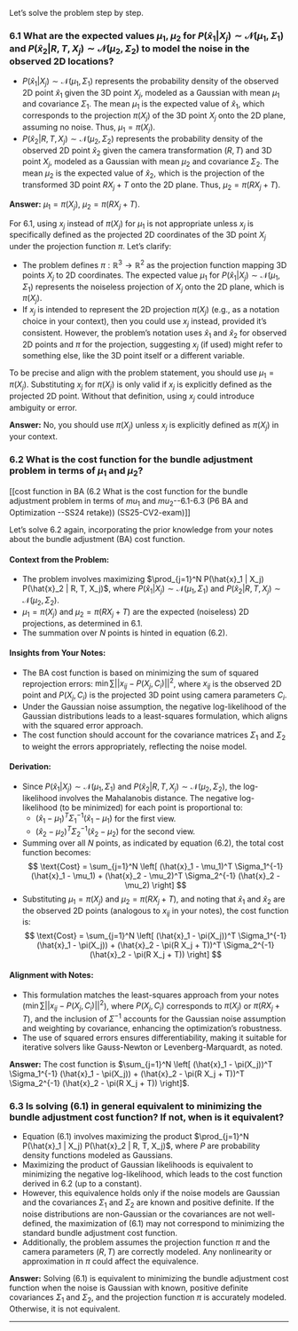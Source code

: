 Let’s solve the problem step by step.

### 6.1 What are the expected values $\mu_1$, $\mu_2$ for $P(\hat{x}_1 | X_j) \sim \mathcal{N}(\mu_1, \Sigma_1)$ and $P(\hat{x}_2 | R, T, X_j) \sim \mathcal{N}(\mu_2, \Sigma_2)$ to model the noise in the observed 2D locations?

- $P(\hat{x}_1 | X_j) \sim \mathcal{N}(\mu_1, \Sigma_1)$ represents the probability density of the observed 2D point $\hat{x}_1$ given the 3D point $X_j$, modeled as a Gaussian with mean $\mu_1$ and covariance $\Sigma_1$. The mean $\mu_1$ is the expected value of $\hat{x}_1$, which corresponds to the projection $\pi(X_j)$ of the 3D point $X_j$ onto the 2D plane, assuming no noise. Thus, $\mu_1 = \pi(X_j)$.
- $P(\hat{x}_2 | R, T, X_j) \sim \mathcal{N}(\mu_2, \Sigma_2)$ represents the probability density of the observed 2D point $\hat{x}_2$ given the camera transformation $(R, T)$ and 3D point $X_j$, modeled as a Gaussian with mean $\mu_2$ and covariance $\Sigma_2$. The mean $\mu_2$ is the expected value of $\hat{x}_2$, which is the projection of the transformed 3D point $R X_j + T$ onto the 2D plane. Thus, $\mu_2 = \pi(R X_j + T)$.

**Answer:** $\mu_1 = \pi(X_j)$, $\mu_2 = \pi(R X_j + T)$.

For 6.1, using $x_j$ instead of $\pi(X_j)$ for $\mu_1$ is not appropriate unless $x_j$ is specifically defined as the projected 2D coordinates of the 3D point $X_j$ under the projection function $\pi$. Let’s clarify:

- The problem defines $\pi: \mathbb{R}^3 \to \mathbb{R}^2$ as the projection function mapping 3D points $X_j$ to 2D coordinates. The expected value $\mu_1$ for $P(\hat{x}_1 | X_j) \sim \mathcal{N}(\mu_1, \Sigma_1)$ represents the noiseless projection of $X_j$ onto the 2D plane, which is $\pi(X_j)$.
- If $x_j$ is intended to represent the 2D projection $\pi(X_j)$ (e.g., as a notation choice in your context), then you could use $x_j$ instead, provided it’s consistent. However, the problem’s notation uses $\hat{x}_1$ and $\hat{x}_2$ for observed 2D points and $\pi$ for the projection, suggesting $x_j$ (if used) might refer to something else, like the 3D point itself or a different variable.

To be precise and align with the problem statement, you should use $\mu_1 = \pi(X_j)$. Substituting $x_j$ for $\pi(X_j)$ is only valid if $x_j$ is explicitly defined as the projected 2D point. Without that definition, using $x_j$ could introduce ambiguity or error.

**Answer:** No, you should use $\pi(X_j)$ unless $x_j$ is explicitly defined as $\pi(X_j)$ in your context.

### 6.2 What is the cost function for the bundle adjustment problem in terms of $\mu_1$ and $\mu_2$?

[[cost function in BA (6.2 What is the cost function for the bundle adjustment problem in terms of $mu_1$ and $mu_2$--6.1-6.3 (P6 BA and Optimization --SS24 retake)) (SS25-CV2-exam)]]

Let’s solve 6.2 again, incorporating the prior knowledge from your notes about the bundle adjustment (BA) cost function.

#### Context from the Problem:
- The problem involves maximizing $\prod_{j=1}^N P(\hat{x}_1 | X_j) P(\hat{x}_2 | R, T, X_j)$, where $P(\hat{x}_1 | X_j) \sim \mathcal{N}(\mu_1, \Sigma_1)$ and $P(\hat{x}_2 | R, T, X_j) \sim \mathcal{N}(\mu_2, \Sigma_2)$.
- $\mu_1 = \pi(X_j)$ and $\mu_2 = \pi(R X_j + T)$ are the expected (noiseless) 2D projections, as determined in 6.1.
- The summation over $N$ points is hinted in equation (6.2).

#### Insights from Your Notes:
- The BA cost function is based on minimizing the sum of squared reprojection errors: $\min \sum ||x_{ij} - P(X_j, C_i)||^2$, where $x_{ij}$ is the observed 2D point and $P(X_j, C_i)$ is the projected 3D point using camera parameters $C_i$.
- Under the Gaussian noise assumption, the negative log-likelihood of the Gaussian distributions leads to a least-squares formulation, which aligns with the squared error approach.
- The cost function should account for the covariance matrices $\Sigma_1$ and $\Sigma_2$ to weight the errors appropriately, reflecting the noise model.

#### Derivation:
- Since $P(\hat{x}_1 | X_j) \sim \mathcal{N}(\mu_1, \Sigma_1)$ and $P(\hat{x}_2 | R, T, X_j) \sim \mathcal{N}(\mu_2, \Sigma_2)$, the log-likelihood involves the Mahalanobis distance. The negative log-likelihood (to be minimized) for each point is proportional to:
  - $(\hat{x}_1 - \mu_1)^T \Sigma_1^{-1} (\hat{x}_1 - \mu_1)$ for the first view.
  - $(\hat{x}_2 - \mu_2)^T \Sigma_2^{-1} (\hat{x}_2 - \mu_2)$ for the second view.
- Summing over all $N$ points, as indicated by equation (6.2), the total cost function becomes:
  $$
  \text{Cost} = \sum_{j=1}^N \left[ (\hat{x}_1 - \mu_1)^T \Sigma_1^{-1} (\hat{x}_1 - \mu_1) + (\hat{x}_2 - \mu_2)^T \Sigma_2^{-1} (\hat{x}_2 - \mu_2) \right]
$$
- Substituting $\mu_1 = \pi(X_j)$ and $\mu_2 = \pi(R X_j + T)$, and noting that $\hat{x}_1$ and $\hat{x}_2$ are the observed 2D points (analogous to $x_{ij}$ in your notes), the cost function is:
  $$
  \text{Cost} = \sum_{j=1}^N \left[ (\hat{x}_1 - \pi(X_j))^T \Sigma_1^{-1} (\hat{x}_1 - \pi(X_j)) + (\hat{x}_2 - \pi(R X_j + T))^T \Sigma_2^{-1} (\hat{x}_2 - \pi(R X_j + T)) \right]
$$

#### Alignment with Notes:
- This formulation matches the least-squares approach from your notes ($\min \sum ||x_{ij} - P(X_j, C_i)||^2$), where $P(X_j, C_i)$ corresponds to $\pi(X_j)$ or $\pi(R X_j + T)$, and the inclusion of $\Sigma^{-1}$ accounts for the Gaussian noise assumption and weighting by covariance, enhancing the optimization’s robustness.
- The use of squared errors ensures differentiability, making it suitable for iterative solvers like Gauss-Newton or Levenberg-Marquardt, as noted.

**Answer:** The cost function is $\sum_{j=1}^N \left[ (\hat{x}_1 - \pi(X_j))^T \Sigma_1^{-1} (\hat{x}_1 - \pi(X_j)) + (\hat{x}_2 - \pi(R X_j + T))^T \Sigma_2^{-1} (\hat{x}_2 - \pi(R X_j + T)) \right]$.

### 6.3 Is solving (6.1) in general equivalent to minimizing the bundle adjustment cost function? If not, when is it equivalent?

- Equation (6.1) involves maximizing the product $\prod_{j=1}^N P(\hat{x}_1 | X_j) P(\hat{x}_2 | R, T, X_j)$, where $P$ are probability density functions modeled as Gaussians.
- Maximizing the product of Gaussian likelihoods is equivalent to minimizing the negative log-likelihood, which leads to the cost function derived in 6.2 (up to a constant).
- However, this equivalence holds only if the noise models are Gaussian and the covariances $\Sigma_1$ and $\Sigma_2$ are known and positive definite. If the noise distributions are non-Gaussian or the covariances are not well-defined, the maximization of (6.1) may not correspond to minimizing the standard bundle adjustment cost function.
- Additionally, the problem assumes the projection function $\pi$ and the camera parameters $(R, T)$ are correctly modeled. Any nonlinearity or approximation in $\pi$ could affect the equivalence.

**Answer:** Solving (6.1) is equivalent to minimizing the bundle adjustment cost function when the noise is Gaussian with known, positive definite covariances $\Sigma_1$ and $\Sigma_2$, and the projection function $\pi$ is accurately modeled. Otherwise, it is not equivalent.

--- 
